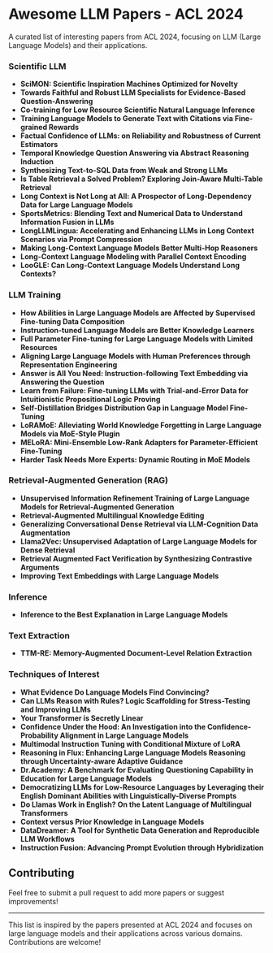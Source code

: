 # Awesome LLM Papers - ACL 2024

A curated list of interesting papers from ACL 2024, focusing on LLM (Large Language Models) and their applications.


### Scientific LLM

- **SciMON: Scientific Inspiration Machines Optimized for Novelty**
- **Towards Faithful and Robust LLM Specialists for Evidence-Based Question-Answering**
- **Co-training for Low Resource Scientific Natural Language Inference**
- **Training Language Models to Generate Text with Citations via Fine-grained Rewards**
- **Factual Confidence of LLMs: on Reliability and Robustness of Current Estimators**
- **Temporal Knowledge Question Answering via Abstract Reasoning Induction**
- **Synthesizing Text-to-SQL Data from Weak and Strong LLMs**
- **Is Table Retrieval a Solved Problem? Exploring Join-Aware Multi-Table Retrieval**
- **Long Context is Not Long at All: A Prospector of Long-Dependency Data for Large Language Models**
- **SportsMetrics: Blending Text and Numerical Data to Understand Information Fusion in LLMs**
- **LongLLMLingua: Accelerating and Enhancing LLMs in Long Context Scenarios via Prompt Compression**
- **Making Long-Context Language Models Better Multi-Hop Reasoners**
- **Long-Context Language Modeling with Parallel Context Encoding**
- **LooGLE: Can Long-Context Language Models Understand Long Contexts?**

### LLM Training

- **How Abilities in Large Language Models are Affected by Supervised Fine-tuning Data Composition**
- **Instruction-tuned Language Models are Better Knowledge Learners**
- **Full Parameter Fine-tuning for Large Language Models with Limited Resources**
- **Aligning Large Language Models with Human Preferences through Representation Engineering**
- **Answer is All You Need: Instruction-following Text Embedding via Answering the Question**
- **Learn from Failure: Fine-tuning LLMs with Trial-and-Error Data for Intuitionistic Propositional Logic Proving**
- **Self-Distillation Bridges Distribution Gap in Language Model Fine-Tuning**
- **LoRAMoE: Alleviating World Knowledge Forgetting in Large Language Models via MoE-Style Plugin**
- **MELoRA: Mini-Ensemble Low-Rank Adapters for Parameter-Efficient Fine-Tuning**
- **Harder Task Needs More Experts: Dynamic Routing in MoE Models**

### Retrieval-Augmented Generation (RAG)

- **Unsupervised Information Refinement Training of Large Language Models for Retrieval-Augmented Generation**
- **Retrieval-Augmented Multilingual Knowledge Editing**
- **Generalizing Conversational Dense Retrieval via LLM-Cognition Data Augmentation**
- **Llama2Vec: Unsupervised Adaptation of Large Language Models for Dense Retrieval**
- **Retrieval Augmented Fact Verification by Synthesizing Contrastive Arguments**
- **Improving Text Embeddings with Large Language Models**

### Inference

- **Inference to the Best Explanation in Large Language Models**

### Text Extraction

- **TTM-RE: Memory-Augmented Document-Level Relation Extraction**

### Techniques of Interest

- **What Evidence Do Language Models Find Convincing?**
- **Can LLMs Reason with Rules? Logic Scaffolding for Stress-Testing and Improving LLMs**
- **Your Transformer is Secretly Linear**
- **Confidence Under the Hood: An Investigation into the Confidence-Probability Alignment in Large Language Models**
- **Multimodal Instruction Tuning with Conditional Mixture of LoRA**
- **Reasoning in Flux: Enhancing Large Language Models Reasoning through Uncertainty-aware Adaptive Guidance**
- **Dr.Academy: A Benchmark for Evaluating Questioning Capability in Education for Large Language Models**
- **Democratizing LLMs for Low-Resource Languages by Leveraging their English Dominant Abilities with Linguistically-Diverse Prompts**
- **Do Llamas Work in English? On the Latent Language of Multilingual Transformers**
- **Context versus Prior Knowledge in Language Models**
- **DataDreamer: A Tool for Synthetic Data Generation and Reproducible LLM Workflows**
- **Instruction Fusion: Advancing Prompt Evolution through Hybridization**

## Contributing

Feel free to submit a pull request to add more papers or suggest improvements!

---

This list is inspired by the papers presented at ACL 2024 and focuses on large language models and their applications across various domains. Contributions are welcome!
